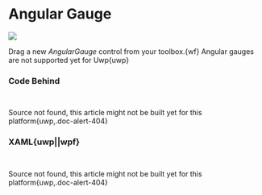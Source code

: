 # Angular Gauge

![](https://raw.githubusercontent.com/Live-Charts/WebSiteDocs/master/v1/Resources/angulargauge.jpg)

Drag a new *AngularGauge* control from your toolbox.{wf}
Angular gauges are not supported yet for Uwp{uwp}

<pulled></pulled>

### Code Behind

```{wpf,!https://raw.githubusercontent.com/beto-rodriguez/Live-Charts/master/Examples/Wpf/Gauges/AngularGaugeExmple.xaml.cs}

```

```{wf,!https://raw.githubusercontent.com/beto-rodriguez/Live-Charts/master/Examples/WinForms/Gauge/AngularGauge/AngularGugeForm.cs}

```

Source not found, this article might not be built yet for this platform{uwp,.doc-alert-404}

### XAML{uwp||wpf}

```{wpf,!https://raw.githubusercontent.com/beto-rodriguez/Live-Charts/master/Examples/Wpf/Gauges/AngularGaugeExmple.xaml}
 
```

Source not found, this article might not be built yet for this platform{uwp,.doc-alert-404}